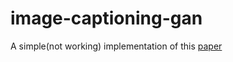# image-captioning-gan
A simple(not working) implementation of this [paper](http://www.openaccess.thecvf.com/content_ICCV_2017/papers/Dai_Towards_Diverse_and_ICCV_2017_paper.pdf) 
